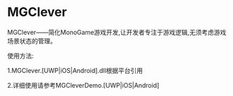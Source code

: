 # MGClever
MGClever——简化MonoGame游戏开发,让开发者专注于游戏逻辑,无须考虑游戏场景状态的管理。

使用方法:

1.MGClever.[UWP|iOS|Android].dll根据平台引用

2.详细使用请参考MGCleverDemo.[UWP|iOS|Android]
